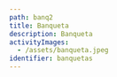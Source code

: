```yaml
---
path: banq2
title: Banqueta
description: Banqueta
activityImages:
  - /assets/banqueta.jpeg
identifier: banquetas
---
```


